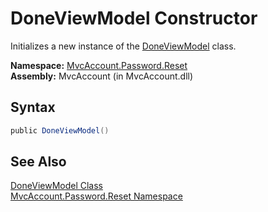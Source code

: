 DoneViewModel Constructor
=========================
Initializes a new instance of the [DoneViewModel][1] class.

**Namespace:** [MvcAccount.Password.Reset][2]  
**Assembly:** MvcAccount (in MvcAccount.dll)

Syntax
------

```csharp
public DoneViewModel()
```


See Also
--------
[DoneViewModel Class][1]  
[MvcAccount.Password.Reset Namespace][2]  

[1]: README.md
[2]: ../README.md